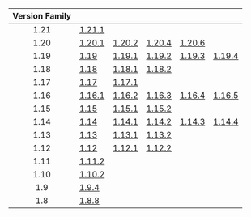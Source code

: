| Version Family | | | | | |
|:---:|---|---|---|---|---|
| 1.21 | [1.21.1](https://github.com/BaldGang/spigot-build/releases/download/20240816/spigot-1.21.1.jar) | | | | |
| 1.20 | [1.20.1](https://github.com/BaldGang/spigot-build/releases/download/20240816/spigot-1.20.1.jar) | [1.20.2](https://github.com/BaldGang/spigot-build/releases/download/20240816/spigot-1.20.2.jar) | [1.20.4](https://github.com/BaldGang/spigot-build/releases/download/20240816/spigot-1.20.4.jar) | [1.20.6](https://github.com/BaldGang/spigot-build/releases/download/20240816/spigot-1.20.6.jar) | |
| 1.19 | [1.19](https://github.com/BaldGang/spigot-build/releases/download/20240816/spigot-1.19.jar) | [1.19.1](https://github.com/BaldGang/spigot-build/releases/download/20240816/spigot-1.19.1.jar) | [1.19.2](https://github.com/BaldGang/spigot-build/releases/download/20240816/spigot-1.19.2.jar) | [1.19.3](https://github.com/BaldGang/spigot-build/releases/download/20240816/spigot-1.19.3.jar) | [1.19.4](https://github.com/BaldGang/spigot-build/releases/download/20240816/spigot-1.19.4.jar) |
| 1.18 | [1.18](https://github.com/BaldGang/spigot-build/releases/download/20240816/spigot-1.18.jar) | [1.18.1](https://github.com/BaldGang/spigot-build/releases/download/20240816/spigot-1.18.1.jar) | [1.18.2](https://github.com/BaldGang/spigot-build/releases/download/20240816/spigot-1.18.2.jar) | | |
| 1.17 | [1.17](https://github.com/BaldGang/spigot-build/releases/download/20240816/spigot-1.17.jar) | [1.17.1](https://github.com/BaldGang/spigot-build/releases/download/20240816/spigot-1.17.1.jar) | | | |
| 1.16 | [1.16.1](https://github.com/BaldGang/spigot-build/releases/download/20240816/spigot-1.16.1.jar) | [1.16.2](https://github.com/BaldGang/spigot-build/releases/download/20240816/spigot-1.16.2.jar) | [1.16.3](https://github.com/BaldGang/spigot-build/releases/download/20240816/spigot-1.16.3.jar) | [1.16.4](https://github.com/BaldGang/spigot-build/releases/download/20240816/spigot-1.16.4.jar) | [1.16.5](https://github.com/BaldGang/spigot-build/releases/download/20240816/spigot-1.16.5.jar) |
| 1.15 | [1.15](https://github.com/BaldGang/spigot-build/releases/download/20240816/spigot-1.15.jar) | [1.15.1](https://github.com/BaldGang/spigot-build/releases/download/20240816/spigot-1.15.1.jar) | [1.15.2](https://github.com/BaldGang/spigot-build/releases/download/20240816/spigot-1.15.2.jar) | | |
| 1.14 | [1.14](https://github.com/BaldGang/spigot-build/releases/download/20240816/spigot-1.14.jar) | [1.14.1](https://github.com/BaldGang/spigot-build/releases/download/20240816/spigot-1.14.1.jar) | [1.14.2](https://github.com/BaldGang/spigot-build/releases/download/20240816/spigot-1.14.2.jar) | [1.14.3](https://github.com/BaldGang/spigot-build/releases/download/20240816/spigot-1.14.3.jar) | [1.14.4](https://github.com/BaldGang/spigot-build/releases/download/20240816/spigot-1.14.4.jar) |
| 1.13 | [1.13](https://github.com/BaldGang/spigot-build/releases/download/20240816/spigot-1.13.jar) | [1.13.1](https://github.com/BaldGang/spigot-build/releases/download/20240816/spigot-1.13.1.jar) | [1.13.2](https://github.com/BaldGang/spigot-build/releases/download/20240816/spigot-1.13.2.jar) | | |
| 1.12 | [1.12](https://github.com/BaldGang/spigot-build/releases/download/20240816/spigot-1.12.jar) | [1.12.1](https://github.com/BaldGang/spigot-build/releases/download/20240816/spigot-1.12.1.jar) | [1.12.2](https://github.com/BaldGang/spigot-build/releases/download/20240816/spigot-1.12.2.jar) | | |
| 1.11 | [1.11.2](https://github.com/BaldGang/spigot-build/releases/download/20240816/spigot-1.11.2.jar) | | | | |
| 1.10 | [1.10.2](https://github.com/BaldGang/spigot-build/releases/download/20240816/spigot-1.10.2.jar) | | | | |
| 1.9 | [1.9.4](https://github.com/BaldGang/spigot-build/releases/download/20240816/spigot-1.9.4.jar) | | | | |
| 1.8 | [1.8.8](https://github.com/BaldGang/spigot-build/releases/download/20240816/spigot-1.8.8.jar) | | | | |
